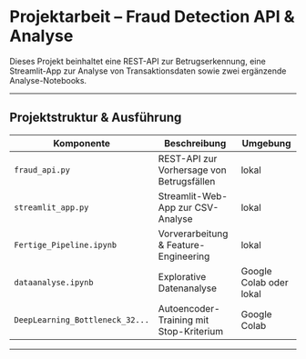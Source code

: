# Projektarbeit – Fraud Detection API & Analyse

Dieses Projekt beinhaltet eine REST-API zur Betrugserkennung, eine Streamlit-App zur Analyse von Transaktionsdaten sowie zwei ergänzende Analyse-Notebooks.

---

## Projektstruktur & Ausführung

| Komponente                        | Beschreibung                                 | Umgebung     |
|----------------------------------|----------------------------------------------|--------------|
| `fraud_api.py`                   | REST-API zur Vorhersage von Betrugsfällen    | lokal        |
| `streamlit_app.py`               | Streamlit-Web-App zur CSV-Analyse            | lokal        |
| `Fertige_Pipeline.ipynb`         | Vorverarbeitung & Feature-Engineering        | lokal        |
| `dataanalyse.ipynb`              | Explorative Datenanalyse                     | Google Colab oder lokal |
| `DeepLearning_Bottleneck_32...`  | Autoencoder-Training mit Stop-Kriterium      | Google Colab |

---
